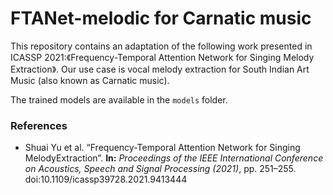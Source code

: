 # FTANet-melodic for Carnatic music
This repository contains an adaptation of the following work presented in ICASSP 2021:《Frequency-Temporal Attention Network for Singing Melody Extraction》. Our use case is vocal melody extraction for South Indian Art Music (also known as Carnatic music).

The trained models are available in the `models` folder.

### References
* Shuai Yu et al. “Frequency-Temporal Attention Network for Singing MelodyExtraction”. **In:** _Proceedings of the IEEE International Conference on Acoustics, Speech and Signal Processing (2021)_, pp. 251–255. doi:10.1109/icassp39728.2021.9413444

